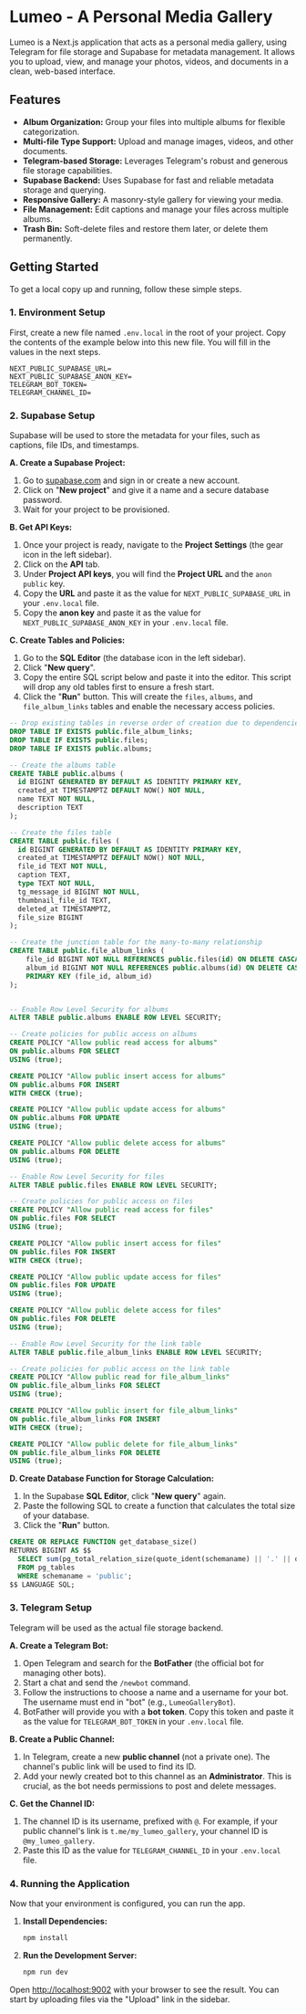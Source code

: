 # Lumeo - A Personal Media Gallery

Lumeo is a Next.js application that acts as a personal media gallery, using Telegram for file storage and Supabase for metadata management. It allows you to upload, view, and manage your photos, videos, and documents in a clean, web-based interface.

## Features

-   **Album Organization:** Group your files into multiple albums for flexible categorization.
-   **Multi-file Type Support:** Upload and manage images, videos, and other documents.
-   **Telegram-based Storage:** Leverages Telegram's robust and generous file storage capabilities.
-   **Supabase Backend:** Uses Supabase for fast and reliable metadata storage and querying.
-   **Responsive Gallery:** A masonry-style gallery for viewing your media.
-   **File Management:** Edit captions and manage your files across multiple albums.
-   **Trash Bin:** Soft-delete files and restore them later, or delete them permanently.

## Getting Started

To get a local copy up and running, follow these simple steps.

### 1. Environment Setup

First, create a new file named `.env.local` in the root of your project. Copy the contents of the example below into this new file. You will fill in the values in the next steps.

```
NEXT_PUBLIC_SUPABASE_URL=
NEXT_PUBLIC_SUPABASE_ANON_KEY=
TELEGRAM_BOT_TOKEN=
TELEGRAM_CHANNEL_ID=
```

### 2. Supabase Setup

Supabase will be used to store the metadata for your files, such as captions, file IDs, and timestamps.

**A. Create a Supabase Project:**

1.  Go to [supabase.com](https://supabase.com) and sign in or create a new account.
2.  Click on "**New project**" and give it a name and a secure database password.
3.  Wait for your project to be provisioned.

**B. Get API Keys:**

1.  Once your project is ready, navigate to the **Project Settings** (the gear icon in the left sidebar).
2.  Click on the **API** tab.
3.  Under **Project API keys**, you will find the **Project URL** and the `anon` `public` key.
4.  Copy the **URL** and paste it as the value for `NEXT_PUBLIC_SUPABASE_URL` in your `.env.local` file.
5.  Copy the **anon key** and paste it as the value for `NEXT_PUBLIC_SUPABASE_ANON_KEY` in your `.env.local` file.

**C. Create Tables and Policies:**

1.  Go to the **SQL Editor** (the database icon in the left sidebar).
2.  Click "**New query**".
3.  Copy the entire SQL script below and paste it into the editor. This script will drop any old tables first to ensure a fresh start.
4.  Click the "**Run**" button. This will create the `files`, `albums`, and `file_album_links` tables and enable the necessary access policies.

```sql
-- Drop existing tables in reverse order of creation due to dependencies
DROP TABLE IF EXISTS public.file_album_links;
DROP TABLE IF EXISTS public.files;
DROP TABLE IF EXISTS public.albums;

-- Create the albums table
CREATE TABLE public.albums (
  id BIGINT GENERATED BY DEFAULT AS IDENTITY PRIMARY KEY,
  created_at TIMESTAMPTZ DEFAULT NOW() NOT NULL,
  name TEXT NOT NULL,
  description TEXT
);

-- Create the files table
CREATE TABLE public.files (
  id BIGINT GENERATED BY DEFAULT AS IDENTITY PRIMARY KEY,
  created_at TIMESTAMPTZ DEFAULT NOW() NOT NULL,
  file_id TEXT NOT NULL,
  caption TEXT,
  type TEXT NOT NULL,
  tg_message_id BIGINT NOT NULL,
  thumbnail_file_id TEXT,
  deleted_at TIMESTAMPTZ,
  file_size BIGINT
);

-- Create the junction table for the many-to-many relationship
CREATE TABLE public.file_album_links (
    file_id BIGINT NOT NULL REFERENCES public.files(id) ON DELETE CASCADE,
    album_id BIGINT NOT NULL REFERENCES public.albums(id) ON DELETE CASCADE,
    PRIMARY KEY (file_id, album_id)
);


-- Enable Row Level Security for albums
ALTER TABLE public.albums ENABLE ROW LEVEL SECURITY;

-- Create policies for public access on albums
CREATE POLICY "Allow public read access for albums"
ON public.albums FOR SELECT
USING (true);

CREATE POLICY "Allow public insert access for albums"
ON public.albums FOR INSERT
WITH CHECK (true);

CREATE POLICY "Allow public update access for albums"
ON public.albums FOR UPDATE
USING (true);

CREATE POLICY "Allow public delete access for albums"
ON public.albums FOR DELETE
USING (true);

-- Enable Row Level Security for files
ALTER TABLE public.files ENABLE ROW LEVEL SECURITY;

-- Create policies for public access on files
CREATE POLICY "Allow public read access for files"
ON public.files FOR SELECT
USING (true);

CREATE POLICY "Allow public insert access for files"
ON public.files FOR INSERT
WITH CHECK (true);

CREATE POLICY "Allow public update access for files"
ON public.files FOR UPDATE
USING (true);

CREATE POLICY "Allow public delete access for files"
ON public.files FOR DELETE
USING (true);

-- Enable Row Level Security for the link table
ALTER TABLE public.file_album_links ENABLE ROW LEVEL SECURITY;

-- Create policies for public access on the link table
CREATE POLICY "Allow public read for file_album_links"
ON public.file_album_links FOR SELECT
USING (true);

CREATE POLICY "Allow public insert for file_album_links"
ON public.file_album_links FOR INSERT
WITH CHECK (true);

CREATE POLICY "Allow public delete for file_album_links"
ON public.file_album_links FOR DELETE
USING (true);

```

**D. Create Database Function for Storage Calculation:**

1.  In the Supabase **SQL Editor**, click "**New query**" again.
2.  Paste the following SQL to create a function that calculates the total size of your database.
3.  Click the "**Run**" button.

```sql
CREATE OR REPLACE FUNCTION get_database_size()
RETURNS BIGINT AS $$
  SELECT sum(pg_total_relation_size(quote_ident(schemaname) || '.' || quote_ident(tablename)))::BIGINT 
  FROM pg_tables 
  WHERE schemaname = 'public';
$$ LANGUAGE SQL;
```

### 3. Telegram Setup

Telegram will be used as the actual file storage backend.

**A. Create a Telegram Bot:**

1.  Open Telegram and search for the **BotFather** (the official bot for managing other bots).
2.  Start a chat and send the `/newbot` command.
3.  Follow the instructions to choose a name and a username for your bot. The username must end in "bot" (e.g., `LumeoGalleryBot`).
4.  BotFather will provide you with a **bot token**. Copy this token and paste it as the value for `TELEGRAM_BOT_TOKEN` in your `.env.local` file.

**B. Create a Public Channel:**

1.  In Telegram, create a new **public channel** (not a private one). The channel's public link will be used to find its ID.
2.  Add your newly created bot to this channel as an **Administrator**. This is crucial, as the bot needs permissions to post and delete messages.

**C. Get the Channel ID:**

1.  The channel ID is its username, prefixed with `@`. For example, if your public channel's link is `t.me/my_lumeo_gallery`, your channel ID is `@my_lumeo_gallery`.
2.  Paste this ID as the value for `TELEGRAM_CHANNEL_ID` in your `.env.local` file.

### 4. Running the Application

Now that your environment is configured, you can run the app.

1.  **Install Dependencies:**
    ```bash
    npm install
    ```
2.  **Run the Development Server:**
    ```bash
    npm run dev
    ```

Open [http://localhost:9002](http://localhost:9002) with your browser to see the result. You can start by uploading files via the "Upload" link in the sidebar.
